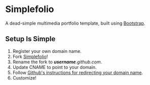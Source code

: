 Simplefolio
===========

A dead-simple multimedia portfolio template, built using [Bootstrap](http://twitter.github.com/bootstrap/).

## Setup Is Simple

1. Register your own domain name.
2. Fork [Simplefolio](https://github.com/zachwlewis/simplefolio)!
3. Rename the fork to *__username__.github.com*.
4. Update CNAME to point to your domain.
5. Follow [Github's instructions for redirecting your domain name](https://help.github.com/articles/setting-up-a-custom-domain-with-pages).
6. Customize!
